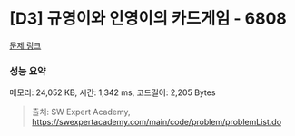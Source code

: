 # [D3] 규영이와 인영이의 카드게임 - 6808 

[문제 링크](https://swexpertacademy.com/main/code/problem/problemDetail.do?contestProbId=AWgv9va6HnkDFAW0) 

### 성능 요약

메모리: 24,052 KB, 시간: 1,342 ms, 코드길이: 2,205 Bytes



> 출처: SW Expert Academy, https://swexpertacademy.com/main/code/problem/problemList.do